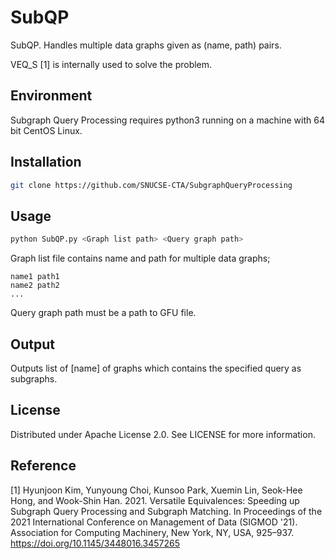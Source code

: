 # SubQP
SubQP. Handles multiple data graphs given as (name, path) pairs. 

VEQ_S [1] is internally used to solve the problem. 

## Environment
Subgraph Query Processing requires python3 running on a machine with 64 bit CentOS Linux.

## Installation
```sh
git clone https://github.com/SNUCSE-CTA/SubgraphQueryProcessing
```

## Usage
```sh
python SubQP.py <Graph list path> <Query graph path>
```

Graph list file contains name and path for multiple data graphs;
```text
name1 path1
name2 path2
...
```

Query graph path must be a path to GFU file. 

## Output
Outputs list of [name] of graphs which contains the specified query as subgraphs.

## License
Distributed under Apache License 2.0. See LICENSE for more information.

## Reference
[1] Hyunjoon Kim, Yunyoung Choi, Kunsoo Park, Xuemin Lin, Seok-Hee Hong, and Wook-Shin Han. 2021. Versatile Equivalences: Speeding up Subgraph Query Processing and Subgraph Matching. In Proceedings of the 2021 International Conference on Management of Data (SIGMOD '21). Association for Computing Machinery, New York, NY, USA, 925–937. https://doi.org/10.1145/3448016.3457265
